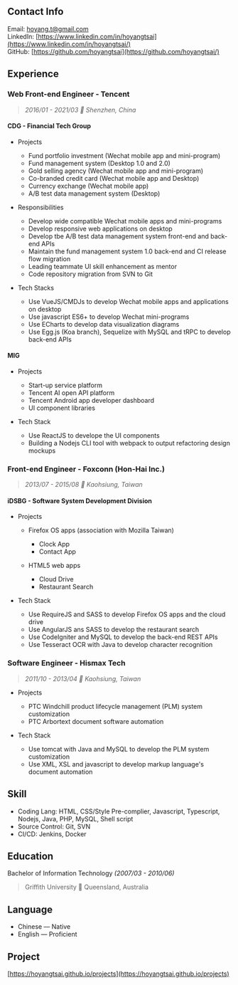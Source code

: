 ## Contact Info

Email: [hoyang.t@gmail.com](mailto:hoyang.t@gmail.com)<br/>
LinkedIn: [https://www.linkedin.com/in/hoyangtsai](https://www.linkedin.com/in/hoyangtsai/)<br/>
GitHub: [https://github.com/hoyangtsai](https://github.com/hoyangtsai/)<br/>

## Experience

### Web Front-end Engineer - Tencent

> _2016/01 - 2021/03 📍 Shenzhen, China_

#### CDG - Financial Tech Group

- Projects

  - Fund portfolio investment (Wechat mobile app and mini-program)
  - Fund management system (Desktop 1.0 and 2.0)
  - Gold selling agency (Wechat mobile app and mini-program)
  - Co-branded credit card (Wechat mobile app and Desktop)
  - Currency exchange (Wechat mobile app)
  - A/B test data management system (Desktop)

- Responsibilities
  
  - Develop wide compatible Wechat mobile apps and mini-programs
  - Develop responsive web applications on desktop
  - Develop tbe A/B test data management system front-end and back-end APIs
  - Maintain the fund management system 1.0 back-end and CI release flow migration
  - Leading teammate UI skill enhancement as mentor
  - Code repository migration from SVN to Git

- Tech Stacks

  - Use VueJS/CMDJs to develop Wechat mobile apps and applications on desktop
  - Use javascript ES6+ to develop Wechat mini-programs
  - Use ECharts to develop data visualization diagrams
  - Use Egg.js (Koa branch), Sequelize with MySQL and tRPC to develop back-end APIs

#### MIG

- Projects

  - Start-up service platform
  - Tencent AI open API platform
  - Tencent Android app developer dashboard
  - UI component libraries

- Tech Stack

  - Use ReactJS to develope the UI components
  - Building a Nodejs CLI tool with webpack to output refactoring design mockups

### Front-end Engineer - Foxconn (Hon-Hai Inc.)

> _2013/07 - 2015/08 📍 Kaohsiung, Taiwan_

#### iDSBG - Software System Development Division

- Projects

  - Firefox OS apps (association with Mozilla Taiwan)

    - Clock App
    - Contact App

  - HTML5 web apps

    - Cloud Drive
    - Restaurant Search

- Tech Stack

  - Use RequireJS and SASS to develop Firefox OS apps and the cloud drive
  - Use AngularJS ans SASS to develop the restaurant search
  - Use CodeIgniter and MySQL to develop the back-end REST APIs
  - Use Tesseract OCR with Java to develop character recognition

### Software Engineer - Hismax Tech

> _2011/10 - 2013/04 📍 Kaohsiung, Taiwan_

- Projects

  - PTC Windchill product lifecycle management (PLM) system customization
  - PTC Arbortext document software automation

- Tech Stack

  - Use tomcat with Java and MySQL to develop the PLM system customization
  - Use XML, XSL and javascript to develop markup language's document automation

## Skill

- Coding Lang: HTML, CSS/Style Pre-complier, Javascript, Typescript, Nodejs, Java, PHP, MySQL, Shell script
- Source Control: Git, SVN
- CI/CD: Jenkins, Docker

## Education

Bachelor of Information Technology _(2007/03 - 2010/06)_
> Griffith University 📍 Queensland, Australia

## Language

- Chinese — Native
- English — Proficient

## Project

[https://hoyangtsai.github.io/projects](https://hoyangtsai.github.io/projects)
